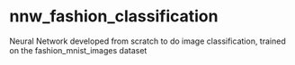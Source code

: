 # nnw_fashion_classification
Neural Network developed from scratch to do image classification, trained on the fashion_mnist_images dataset
